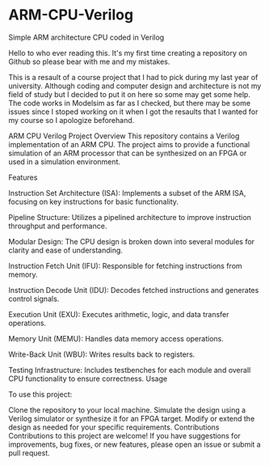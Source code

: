 # ARM-CPU-Verilog
Simple ARM architecture CPU coded in Verilog 

Hello to who ever reading this.
It's my first time creating a repository on Github so please bear with me and my mistakes. 

This is a resault of a course project that I had to pick during my last year of university. Although coding and computer design and architecture 
is not my field of study but I decided to put it on here so some may get some help.
The code works in Modelsim as far as I checked, but there may be some issues since I stoped working on it when I got the resaults that I wanted for 
my course so I apologize beforehand.

ARM CPU Verilog Project
Overview
This repository contains a Verilog implementation of an ARM CPU. The project aims to provide a functional simulation of an ARM processor that can be synthesized on an FPGA or used in a simulation environment.

Features

Instruction Set Architecture (ISA): Implements a subset of the ARM ISA, focusing on key instructions for basic functionality.

Pipeline Structure: Utilizes a pipelined architecture to improve instruction throughput and performance.

Modular Design: The CPU design is broken down into several modules for clarity and ease of understanding.

Instruction Fetch Unit (IFU): Responsible for fetching instructions from memory.

Instruction Decode Unit (IDU): Decodes fetched instructions and generates control signals.

Execution Unit (EXU): Executes arithmetic, logic, and data transfer operations.

Memory Unit (MEMU): Handles data memory access operations.

Write-Back Unit (WBU): Writes results back to registers.

Testing Infrastructure: Includes testbenches for each module and overall CPU functionality to ensure correctness.
Usage

To use this project:

Clone the repository to your local machine.
Simulate the design using a Verilog simulator or synthesize it for an FPGA target.
Modify or extend the design as needed for your specific requirements.
Contributions
Contributions to this project are welcome! If you have suggestions for improvements, bug fixes, or new features, please open an issue or submit a pull request.
